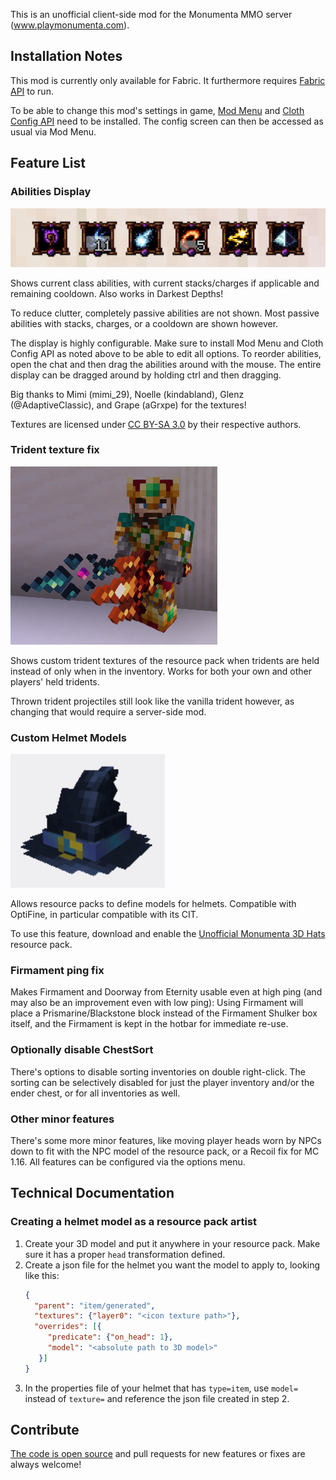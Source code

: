 This is an unofficial client-side mod for the Monumenta MMO server (www.playmonumenta.com).

## Installation Notes

This mod is currently only available for Fabric. It furthermore
requires [Fabric API](https://www.curseforge.com/minecraft/mc-mods/fabric-api) to run.

To be able to change this mod's settings in game, [Mod Menu](https://www.curseforge.com/minecraft/mc-mods/modmenu)
and [Cloth Config API](https://www.curseforge.com/minecraft/mc-mods/cloth-config) need to be installed. The config
screen can then be accessed as usual via Mod Menu.

## Feature List

### Abilities Display

![Abilties Display](img/abilities-display.png)

Shows current class abilities, with current stacks/charges if applicable and remaining cooldown. Also works in Darkest
Depths!

To reduce clutter, completely passive abilities are not shown. Most passive abilities with stacks, charges, or a
cooldown are shown however.

The display is highly configurable. Make sure to install Mod Menu and Cloth Config API as noted above to be able to edit
all options. To reorder abilities, open the chat and then drag the abilities around with the mouse. The entire display
can be dragged around by holding ctrl and then dragging.

Big thanks to Mimi (mimi_29), Noelle (kindabland), Glenz (@AdaptiveClassic), and Grape (aGrxpe) for the textures!

Textures are licensed under [CC BY-SA 3.0](https://creativecommons.org/licenses/by-sa/3.0) by their respective authors.

### Trident texture fix

![Tridents](img/tridents.png)

Shows custom trident textures of the resource pack when tridents are held instead of only when in the inventory. Works
for both your own and other players' held tridents.

Thrown trident projectiles still look like the vanilla trident however, as changing that would require a server-side
mod.

### Custom Helmet Models

![Spinning Helmet](img/hats.png)

Allows resource packs to define models for helmets. Compatible with OptiFine, in particular compatible with its CIT.

To use this feature, download and enable
the [Unofficial Monumenta 3D Hats](https://www.curseforge.com/minecraft/texture-packs/unofficial-monumenta-3d-hats)
resource pack.

### Firmament ping fix

Makes Firmament and Doorway from Eternity usable even at high ping (and may also be an improvement even with low ping):
Using Firmament will place a Prismarine/Blackstone block instead of the Firmament Shulker box itself, and the Firmament
is kept in the hotbar for immediate re-use.

### Optionally disable ChestSort

There's options to disable sorting inventories on double right-click. The sorting can be selectively disabled for just
the player inventory and/or the ender chest, or for all inventories as well.

### Other minor features

There's some more minor features, like moving player heads worn by NPCs down to fit with the NPC model of the resource
pack, or a Recoil fix for MC 1.16. All features can be configured via the options menu.

## Technical Documentation

### Creating a helmet model as a resource pack artist

1. Create your 3D model and put it anywhere in your resource pack. Make sure it has a proper `head` transformation
   defined.
2. Create a json file for the helmet you want the model to apply to, looking like this:
   ```json
   {
     "parent": "item/generated",
     "textures": {"layer0": "<icon texture path>"},
     "overrides": [{
        "predicate": {"on_head": 1},
        "model": "<absolute path to 3D model>"
      }]
   }
   ```
3. In the properties file of your helmet that has `type=item`, use `model=` instead of `texture=` and reference the json
   file created in step 2.

## Contribute

[The code is open source](https://github.com/Njol/UnofficialMonumentaMod) and pull requests for new features or fixes
are always welcome!
